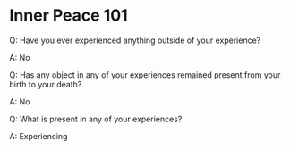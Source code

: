 # Inner Peace 101

Q: Have you ever experienced anything outside of your experience?

A: No

Q: Has any object in any of your experiences remained present from your birth to your death?

A: No

Q: What is present in any of your experiences?

A: Experiencing
